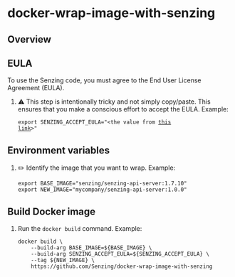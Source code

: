 # docker-wrap-image-with-senzing

## Overview

## EULA

To use the Senzing code, you must agree to the End User License Agreement (EULA).

1. :warning: This step is intentionally tricky and not simply copy/paste.
   This ensures that you make a conscious effort to accept the EULA.
   Example:

    <code>export SENZING_ACCEPT_EULA="&lt;the value from [this link](https://github.com/Senzing/knowledge-base/blob/master/lists/environment-variables.md#senzing_accept_eula)&gt;"</code>

## Environment variables

1. :pencil2: Identify the image that you want to wrap.
   Example:

    ```console'
    export BASE_IMAGE="senzing/senzing-api-server:1.7.10"
    export NEW_IMAGE="mycompany/senzing-api-server:1.0.0"
    ```

## Build Docker image

1. Run the `docker build` command.
   Example:

    ```console
    docker build \
        --build-arg BASE_IMAGE=${BASE_IMAGE} \
        --build-arg SENZING_ACCEPT_EULA=${SENZING_ACCEPT_EULA} \
        --tag ${NEW_IMAGE} \
        https://github.com/Senzing/docker-wrap-image-with-senzing
    ```

